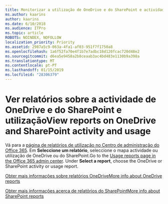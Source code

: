```yaml
---
title: Monitorizar a utilização de OneDrive e do SharePoint e actividade
ms.author: kaarins
author: kaarins
ms.date: 6/10/2018
ms.audience: ITPro
ms.topic: article
ROBOTS: NOINDEX, NOFOLLOW
localization_priority: Priority
ms.assetid: 2987a5c9-063a-4fa1-af03-951f7f1750a8
ms.openlocfilehash: 1a6f52fa70e4f1b7e7adbc18d120fcac720d48e2
ms.sourcegitcommit: d6ea5e9458a2b8ceaab3ac4bd483e1130b9a398a
ms.translationtype: MT
ms.contentlocale: pt-PT
ms.lasthandoff: 01/15/2019
ms.locfileid: "28306379"
---
```

# <a name="view-reports-on-onedrive-and-sharepoint-activity-and-usage"></a><span data-ttu-id="4ade1-102">Ver relatórios sobre a actividade de OneDrive e do SharePoint e utilização</span><span class="sxs-lookup"><span data-stu-id="4ade1-102">View reports on OneDrive and SharePoint activity and usage</span></span>

<span data-ttu-id="4ade1-p101">Vá para a [página de relatórios de utilização no Centro de administração do Office 365](https://admin.microsoft.com/AdminPortal/Home). Em **Seleccione um relatório**, seleccione o mapa actividade ou utilização de OneDrive ou do SharePoint.</span><span class="sxs-lookup"><span data-stu-id="4ade1-p101">Go to the [Usage reports page in the Office 365 admin center](https://admin.microsoft.com/AdminPortal/Home). Under **Select a report**, choose the OneDrive or SharePoint activity or usage report.</span></span> 
  
[<span data-ttu-id="4ade1-105">Obter mais informações sobre relatórios OneDrive</span><span class="sxs-lookup"><span data-stu-id="4ade1-105">More info about OneDrive reports</span></span>](https://go.microsoft.com/fwlink/?linkid=875239)
  
[<span data-ttu-id="4ade1-106">Obter mais informações acerca de relatórios do SharePoint</span><span class="sxs-lookup"><span data-stu-id="4ade1-106">More info about SharePoint reports</span></span>](https://go.microsoft.com/fwlink/?linkid=875240)
  

